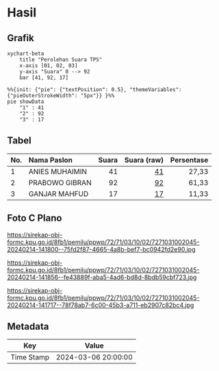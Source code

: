 # Hasil

## Grafik

```mermaid
xychart-beta
    title "Perolehan Suara TPS"
    x-axis [01, 02, 03]
    y-axis "Suara" 0 --> 92
    bar [41, 92, 17]
```

```mermaid
%%{init: {"pie": {"textPosition": 0.5}, "themeVariables": {"pieOuterStrokeWidth": "5px"}} }%%
pie showData
    "1" : 41
    "2" : 92
    "3" : 17
```

## Tabel

| No. | Nama Paslon    | Suara | Suara (raw) | Persentase |
|:--- |:-------------- | -----:| -----------:| ----------:|
| 1   | ANIES MUHAIMIN | 41    | [41][p-1]   | 27,33      |
| 2   | PRABOWO GIBRAN | 92    | [92][p-2]   | 61,33      |
| 3   | GANJAR MAHFUD  | 17    | [17][p-3]   | 11,33      |


[p-1]: https://github.com/gigit-pemilu/pemilu-2024-72-sulawesi-tengah/blob/main/pilpres/hitung-suara/sub/72-sulawesi-tengah/sub/71-kota-palu/sub/03-palu-selatan/sub/1002-birobuli-utara/sub/045-tps/sub/paslon-1.txt
[p-2]: https://github.com/gigit-pemilu/pemilu-2024-72-sulawesi-tengah/blob/main/pilpres/hitung-suara/sub/72-sulawesi-tengah/sub/71-kota-palu/sub/03-palu-selatan/sub/1002-birobuli-utara/sub/045-tps/sub/paslon-2.txt
[p-3]: https://github.com/gigit-pemilu/pemilu-2024-72-sulawesi-tengah/blob/main/pilpres/hitung-suara/sub/72-sulawesi-tengah/sub/71-kota-palu/sub/03-palu-selatan/sub/1002-birobuli-utara/sub/045-tps/sub/paslon-3.txt

## Foto C Plano

https://sirekap-obj-formc.kpu.go.id/8fb1/pemilu/ppwp/72/71/03/10/02/7271031002045-20240214-141800--75fd2f87-4665-4a8b-bef7-bc0942fd2e90.jpg

https://sirekap-obj-formc.kpu.go.id/8fb1/pemilu/ppwp/72/71/03/10/02/7271031002045-20240214-141856--fe43889f-aba5-4ad6-bd8d-8bdb59cbf723.jpg

https://sirekap-obj-formc.kpu.go.id/8fb1/pemilu/ppwp/72/71/03/10/02/7271031002045-20240214-141717--78f78ab7-6c00-45b3-a711-eb2907c82bc4.jpg


## Metadata

| Key        | Value               |
| ---------- | ------------------- |
| Time Stamp | 2024-03-06 20:00:00 |



